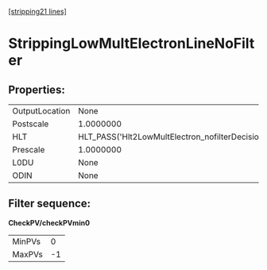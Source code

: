 [[stripping21 lines]](./stripping21-ew)

# StrippingLowMultElectronLineNoFilter

## Properties:

|                |                                                  |
|----------------|--------------------------------------------------|
| OutputLocation | None                                             |
| Postscale      | 1.0000000                                        |
| HLT            | HLT_PASS('Hlt2LowMultElectron_nofilterDecision') |
| Prescale       | 1.0000000                                        |
| L0DU           | None                                             |
| ODIN           | None                                             |

## Filter sequence:

**CheckPV/checkPVmin0**

|        |     |
|--------|-----|
| MinPVs | 0   |
| MaxPVs | -1  |

